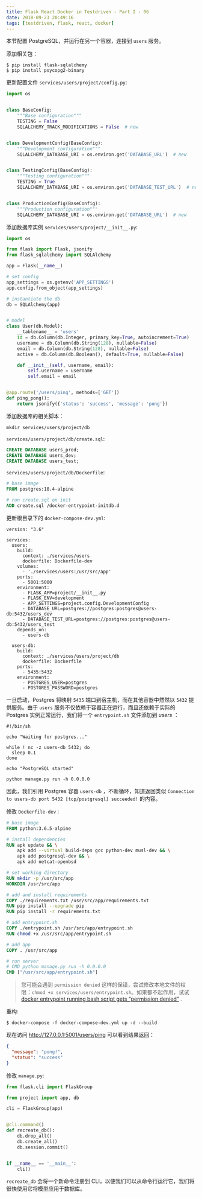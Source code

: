 ```yaml
---
title: Flask React Docker in Testdriven - Part I - 06
date: 2018-09-23 20:49:16
tags: [testdriven, flask, react, docker]
---
```

本节配置 PostgreSQL，并运行在另一个容器，连接到 `users` 服务。

添加相关包：
```
$ pip install flask-sqlalchemy
$ pip install psycopg2-binary
```

<!-- more -->

更新配置文件 `services/users/project/config.py`:
```python
import os


class BaseConfig:
    """Base configuration"""
    TESTING = False
    SQLALCHEMY_TRACK_MODIFICATIONS = False  # new


class DevelopmentConfig(BaseConfig):
    """Development configuration"""
    SQLALCHEMY_DATABASE_URI = os.environ.get('DATABASE_URL')  # new


class TestingConfig(BaseConfig):
    """Testing configuration"""
    TESTING = True
    SQLALCHEMY_DATABASE_URI = os.environ.get('DATABASE_TEST_URL')  # new


class ProductionConfig(BaseConfig):
    """Production configuration"""
    SQLALCHEMY_DATABASE_URI = os.environ.get('DATABASE_URL')  # new
```

添加数据库实例 `services/users/project/__init__.py`:
```python
import os

from flask import Flask, jsonify
from flask_sqlalchemy import SQLAlchemy

app = Flask(__name__)

# set config
app_settings = os.getenv('APP_SETTINGS')
app.config.from_object(app_settings)

# instantiate the db
db = SQLAlchemy(app)


# model
class User(db.Model):
    __tablename__ = 'users'
    id = db.Column(db.Integer, primary_key=True, autoincrement=True)
    username = db.Column(db.String(128), nullable=False)
    email = db.Column(db.String(128), nullable=False)
    active = db.Column(db.Boolean(), default=True, nullable=False)

    def __init__(self, username, email):
        self.username = username
        self.email = email


@app.route('/users/ping', methods=['GET'])
def ping_pong():
    return jsonify({'status': 'success', 'message': 'pong'})

```

添加数据库的相关脚本：
```
mkdir services/users/project/db
```

`services/users/project/db/create.sql`:
```sql
CREATE DATABASE users_prod;
CREATE DATABASE users_dev;
CREATE DATABASE users_test;
```

`services/users/project/db/Dockerfile`:
```dockerfile
# base image
FROM postgres:10.4-alpine

# run create.sql on init
ADD create.sql /docker-entrypoint-initdb.d
```


更新根目录下的 `docker-compose-dev.yml`:
```
version: "3.6"

services:
  users:
    build:
      context: ./services/users
      dockerfile: Dockerfile-dev
    volumes:
      - './services/users:/usr/src/app'
    ports:
      - 5001:5000
    environment:
      - FLASK_APP=project/__init__.py
      - FLASK_ENV=development
      - APP_SETTINGS=project.config.DevelopmentConfig 
      - DATABASE_URL=postgres://postgres:postgres@users-db:5432/users_dev
      - DATABASE_TEST_URL=postgres://postgres:postgres@users-db:5432/users_test
    depends_on:
      - users-db

  users-db:
    build:
      context: ./services/users/project/db
      dockerfile: Dockerfile
    ports:
      - 5435:5432
    environment:
      - POSTGRES_USER=postgres
      - POSTGRES_PASSWORD=postgres
```


一旦启动，Postgres 将映射 `5435` 端口到宿主机，而在其他容器中然然以 `5432` 提供服务。由于 `users` 服务不仅依赖于容器正在运行，而且还依赖于实际的 Postgres 实例正常运行，我们将一个 `entrypoint.sh` 文件添加到 *users* ：
```
#!/bin/sh

echo "Waiting for postgres..."

while ! nc -z users-db 5432; do
  sleep 0.1
done

echo "PostgreSQL started"

python manage.py run -h 0.0.0.0
```

因此，我们引用 Postgres 容器 `users-db` ，不断循环，知道返回类似 `Connection to users-db port 5432 [tcp/postgresql] succeeded!` 的内容。

修改 `Dockerfile-dev` :
```dockerfile
# base image
FROM python:3.6.5-alpine

# install dependencies
RUN apk update && \
    apk add --virtual build-deps gcc python-dev musl-dev && \
    apk add postgresql-dev && \
    apk add netcat-openbsd

# set working directory
RUN mkdir -p /usr/src/app
WORKDIR /usr/src/app

# add and install requirements
COPY ./requirements.txt /usr/src/app/requirements.txt
RUN pip install --upgrade pip
RUN pip install -r requirements.txt

# add entrypoint.sh
COPY ./entrypoint.sh /usr/src/app/entrypoint.sh
RUN chmod +x /usr/src/app/entrypoint.sh

# add app
COPY . /usr/src/app

# run server
# CMD python manage.py run -h 0.0.0.0
CMD ["/usr/src/app/entrypoint.sh"]
```

> 您可能会遇到 `permission denied` 这样的保错，尝试修改本地文件的权限：`chmod +x services/users/entrypoint.sh`。如果都不起作用，试试 [docker entrypoint running bash script gets “permission denied”](https://stackoverflow.com/questions/38882654/docker-entrypoint-running-bash-script-gets-permission-denied) .

重构:
```
$ docker-compose -f docker-compose-dev.yml up -d --build
```

现在访问 http://127.0.0.1:5001/users/ping 可以看到结果返回：
```json
{
  "message": "pong!",
  "status": "success"
}
```

修改 `manage.py`:
```python
from flask.cli import FlaskGroup

from project import app, db

cli = FlaskGroup(app)


@cli.command()
def recreate_db():
    db.drop_all()
    db.create_all()
    db.session.commit()


if __name__ == '__main__':
    cli()
```

`recreate_db` 会将一个新命令注册到 CLI，以便我们可以从命令行运行它，我们将很快使用它将模型应用于数据库。
